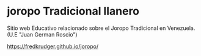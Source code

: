 # joropo Tradicional llanero
Sitio web Educativo relacionado sobre el Joropo Tradicional en Venezuela. (U.E "Juan German Roscio")

https://fredkrudger.github.io/joropo/

